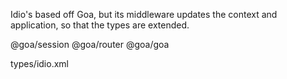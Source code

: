 Idio's based off Goa, but its middleware updates the context and application, so that the types are extended.

<include-typedefs>@goa/session</include-typedefs>
<include-typedefs>@goa/router</include-typedefs>
<include-typedefs>@goa/goa</include-typedefs>

<typedef>types/idio.xml</typedef>